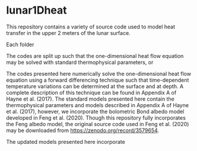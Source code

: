 # lunar1Dheat

This repository contains a variety of source code used to model heat transfer in the upper 2 meters of the lunar surface. 

Each folder 


The codes are split up such that the one-dimensional heat flow equation may be solved with standard thermophysical parameters, or 




The codes presented here numerically solve the one-dimensional heat flow equation using a forward differencing technique such that time-dependent temperature variations can be determined at the surface and at depth. A complete description of this technique can be found in Appendix A of Hayne et al. (2017). The standard models presented here contain the thermophysical parameters and models described in Appendix A of Hayne et al. (2017), however, we incorporate the bolometric Bond albedo model developed in Feng et al. (2020). Though this repository fully incorporates the Feng albedo model, the original source code used in Feng et al. (2020) may be downloaded from https://zenodo.org/record/3579654. 

The updated models presented here incorporate 
